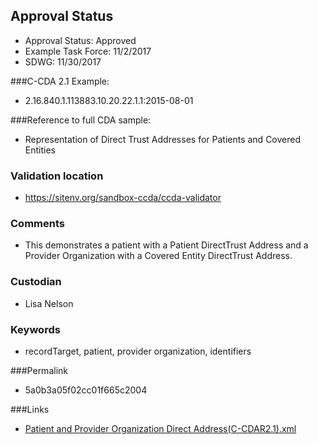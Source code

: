 ## Approval Status

* Approval Status: Approved
* Example Task Force: 11/2/2017
* SDWG: 11/30/2017

###C-CDA 2.1 Example: 
* 2.16.840.1.113883.10.20.22.1.1:2015-08-01

###Reference to full CDA sample:
* Representation of Direct Trust Addresses for Patients and Covered Entities


### Validation location
* https://sitenv.org/sandbox-ccda/ccda-validator

### Comments 
* This demonstrates a patient with a Patient DirectTrust Address and a Provider Organization with a Covered Entity DirectTrust Address.

### Custodian
* Lisa Nelson

### Keywords
* recordTarget, patient, provider organization, identifiers



###Permalink 

* 5a0b3a05f02cc01f665c2004

###Links 

* [Patient and Provider Organization Direct Address(C-CDAR2.1).xml](https://github.com/HL7/C-CDA-Examples/tree/master/Header/Direct%20Address/Patient%20and%20Provider%20Organization%20Direct%20Address%28C-CDAR2.1%29.xml)
